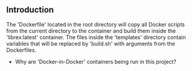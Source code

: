 ## Introduction

The 'Dockerfile' located in the root directory will copy all Docker scripts from the current directory to the container and build them inside the 'librex:latest' container. The files inside the 'templates' directory contain variables that will be replaced by 'build.sh' with arguments from the Dockerfiles.

- Why are 'Docker-in-Docker' containers being run in this project?
